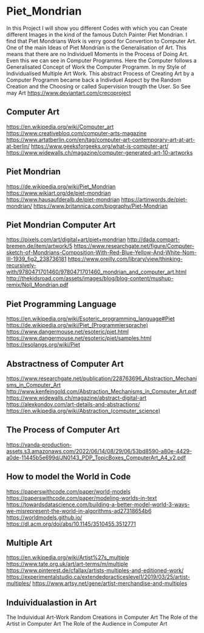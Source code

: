 # Piet_Mondrian
In this Project I will show you different Codes with which you can
Create different Images in the kind of the famous Dutch Painter Piet Mondrian.
I find that Piet Mondrians Work is verry good for Convertion to Computer
Art.
One of the main Ideas of Piet Mondrian is the Generalisation of Art.
This means that there are no Individuell Moments in the Process of Doing
Art. Even this we can see in Computer Programms. Here the Computer
follows a Generalisated Concept of Work the Computer Programm.
In my Style of Individualised Multiple Art Work. This abstract Process
of Creating Art by a Computer Programm became back a Indivduel Aspect
by the Random Creation and the Choosing or called Supervision trougth 
the User.
So See may Art https://www.deviantart.com/crecoproject

## Computer Art
https://en.wikipedia.org/wiki/Computer_art
https://www.creativebloq.com/computer-arts-magazine
https://www.artatberlin.com/en/tag/computer-art-contemporary-art-at-art-at-berlin/
https://www.geeksforgeeks.org/what-is-computer-art/
https://www.widewalls.ch/magazine/computer-generated-art-10-artworks

## Piet Mondrian
https://de.wikipedia.org/wiki/Piet_Mondrian
https://www.wikiart.org/de/piet-mondrian
https://www.hausaufderalb.de/piet-mondrian
https://artinwords.de/piet-mondrian/
https://www.britannica.com/biography/Piet-Mondrian

## Piet Mondrian Computer Art
https://pixels.com/art/digital+art/piet+mondrian
http://dada.compart-bremen.de/item/artwork/5
https://www.researchgate.net/figure/Computer-sketch-of-Mondrians-Composition-With-Red-Blue-Yellow-And-White-Nom-III-1939_fig2_238736181
https://www.oreilly.com/library/view/thinking-recursively-with/9780471701460/9780471701460_mondrian_and_computer_art.html
http://thekidsroad.com/assets/images/blog/blog-content/mushup-remix/Noll_Mondrian.pdf

## Piet Programming Language
https://en.wikipedia.org/wiki/Esoteric_programming_language#Piet
https://de.wikipedia.org/wiki/Piet_(Programmiersprache)
https://www.dangermouse.net/esoteric/piet.html
https://www.dangermouse.net/esoteric/piet/samples.html
https://esolangs.org/wiki/Piet

## Abstractness of Computer Art
https://www.researchgate.net/publication/228763696_Abstraction_Mechanisms_in_Computer_Art
http://www.kenfeingold.com/Abstraction_Mechanisms_in_Computer_Art.pdf
https://www.widewalls.ch/magazine/abstract-digital-art
https://alexkondov.com/art-details-and-abstractions/
https://en.wikipedia.org/wiki/Abstraction_(computer_science)

## The Process of Computer Art
https://vanda-production-assets.s3.amazonaws.com/2022/06/14/08/29/06/53bd8590-a80e-4429-a0de-11445b5e699d/JN0143_PDP_TopicBoxes_ComputerArt_A4_v2.pdf

## How to model the World in Code
https://paperswithcode.com/paper/world-models
https://paperswithcode.com/paper/modeling-worlds-in-text
https://towardsdatascience.com/building-a-better-model-world-3-ways-we-misrepresent-the-world-in-algorithms-ad27318654b6
https://worldmodels.github.io/
https://dl.acm.org/doi/abs/10.1145/3510455.3512771

## Multiple Art
https://en.wikipedia.org/wiki/Artist%27s_multiple
https://www.tate.org.uk/art/art-terms/m/multiple
https://www.pinterest.de/cfallax/artists-multiples-and-editioned-work/
https://experimentalstudio.ca/extendedpracticeslevel1/2019/03/25/artist-multiples/
https://www.artsy.net/gene/artist-merchandise-and-multiples

## Induividualastion in Art


The Induividual Art-Work
Random Creations in Computer Art
The Role of the Artist in Computer Art
The Role of the Audience in Computer Art

